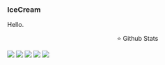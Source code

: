 ### IceCream

Hello.

<span>&nbsp;&nbsp;&nbsp;&nbsp;&nbsp;&nbsp;&nbsp;&nbsp;&nbsp;&nbsp;&nbsp;&nbsp;&nbsp;&nbsp;&nbsp;&nbsp;&nbsp;&nbsp;&nbsp;&nbsp;&nbsp;&nbsp;&nbsp;&nbsp;&nbsp;&nbsp;&nbsp;&nbsp;&nbsp;&nbsp;&nbsp;&nbsp;&nbsp;&nbsp;&nbsp;&nbsp;&nbsp;&nbsp;&nbsp;&nbsp;&nbsp;&nbsp;&nbsp;&nbsp;&nbsp;&nbsp;&nbsp;&nbsp;&nbsp;&nbsp;&nbsp;&nbsp;&nbsp;&nbsp;&nbsp;&nbsp;&nbsp;&nbsp;&nbsp;&nbsp;&nbsp;&nbsp;&nbsp;&nbsp;⭐ Github Stats</span>

![](http://github-profile-summary-cards.vercel.app/api/cards/profile-details?username=IceCream-QAQ&theme=solarized)
![](http://github-profile-summary-cards.vercel.app/api/cards/repos-per-language?username=IceCream-QAQ&theme=solarized)
![](http://github-profile-summary-cards.vercel.app/api/cards/most-commit-language?username=IceCream-QAQ&theme=solarized)
![](http://github-profile-summary-cards.vercel.app/api/cards/stats?username=IceCream-QAQ&theme=solarized)
![](http://github-profile-summary-cards.vercel.app/api/cards/productive-time?username=IceCream-QAQ&theme=solarized&utcOffset=8)
